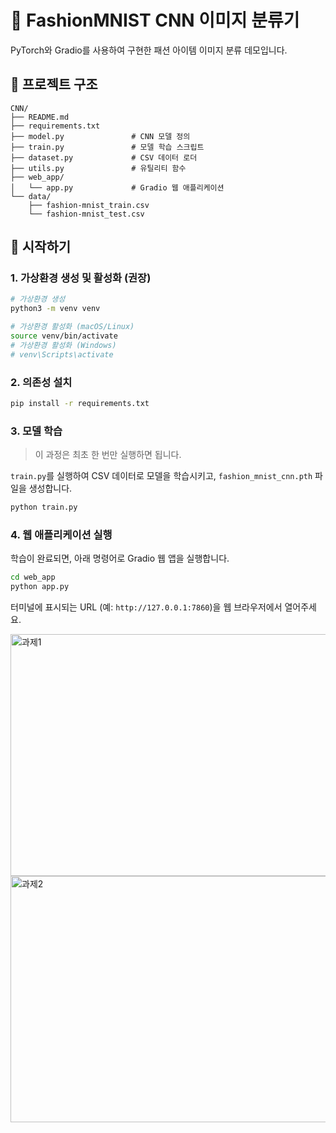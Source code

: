 # 🧥 FashionMNIST CNN 이미지 분류기

PyTorch와 Gradio를 사용하여 구현한 패션 아이템 이미지 분류 데모입니다.

## 📁 프로젝트 구조

```
CNN/
├── README.md
├── requirements.txt
├── model.py               # CNN 모델 정의
├── train.py               # 모델 학습 스크립트
├── dataset.py             # CSV 데이터 로더
├── utils.py               # 유틸리티 함수
├── web_app/
│   └── app.py             # Gradio 웹 애플리케이션
└── data/
    ├── fashion-mnist_train.csv
    └── fashion-mnist_test.csv
```

## 🚀 시작하기

### 1. 가상환경 생성 및 활성화 (권장)

```bash
# 가상환경 생성
python3 -m venv venv

# 가상환경 활성화 (macOS/Linux)
source venv/bin/activate
# 가상환경 활성화 (Windows)
# venv\Scripts\activate
```

### 2. 의존성 설치

```bash
pip install -r requirements.txt
```

### 3. 모델 학습

> 이 과정은 최초 한 번만 실행하면 됩니다.

`train.py`를 실행하여 CSV 데이터로 모델을 학습시키고, `fashion_mnist_cnn.pth` 파일을 생성합니다.

```bash
python train.py
```

### 4. 웹 애플리케이션 실행

학습이 완료되면, 아래 명령어로 Gradio 웹 앱을 실행합니다.

```bash
cd web_app
python app.py
```

터미널에 표시되는 URL (예: `http://127.0.0.1:7860`)을 웹 브라우저에서 열어주세요.

<img width="1891" height="387" alt="과제1" src="https://github.com/user-attachments/assets/557d1b19-d09c-4a70-b745-dd7454e275f4" />

<img width="1891" height="394" alt="과제2" src="https://github.com/user-attachments/assets/676d23d6-7760-4493-aae0-c33d95847b67" />


